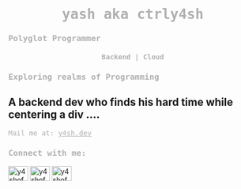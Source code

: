 <h1 align="center" style="font-family: 'JetBrains Mono', monospace; color: #b0b0b0;">yash aka ctrly4sh</h1>
<h3  style="font-family: 'JetBrains Mono', monospace; color: #b0b0b0;">Polyglot Programmer</h3>
<h4  align="center" style="font-family: 'JetBrains Mono', monospace; color: #b0b0b0;">Backend | Cloud</h4>
<h3  style="font-family: 'JetBrains Mono', monospace; color: #b0b0b0;">Exploring realms of Programming</h3>
<h2>A backend dev who finds his hard time while centering a div ....</h2>
<p style="font-family: 'JetBrains Mono', monospace; color: #b0b0b0;">
  Mail me at: <a href="mailto:y4sh.dev@gmail.com" style="color: #b0b0b0;">y4sh.dev</a>
</p>

<h3 align="left" style="font-family: 'JetBrains Mono', monospace; color: #b0b0b0;">Connect with me:</h3>
<p align="left">
  <a href="https://twitter.com/y4shofc" target="blank"><img align="center" src="https://raw.githubusercontent.com/rahuldkjain/github-profile-readme-generator/master/src/images/icons/Social/twitter.svg" alt="y4shofc" height="30" width="40" /></a>
  <a href="https://instagram.com/y4shofc" target="blank"><img align="center" src="https://raw.githubusercontent.com/rahuldkjain/github-profile-readme-generator/master/src/images/icons/Social/instagram.svg" alt="y4shofc" height="30" width="40" /></a>
  <a href="https://reddit.com/user/Puzzleheaded-Bad7169" target="blank"><img align="center" src="https://raw.githubusercontent.com/rahuldkjain/github-profile-readme-generator/master/src/images/icons/Social/reddit.svg" alt="y4shofc" height="30" width="40" /></a>
</p>
